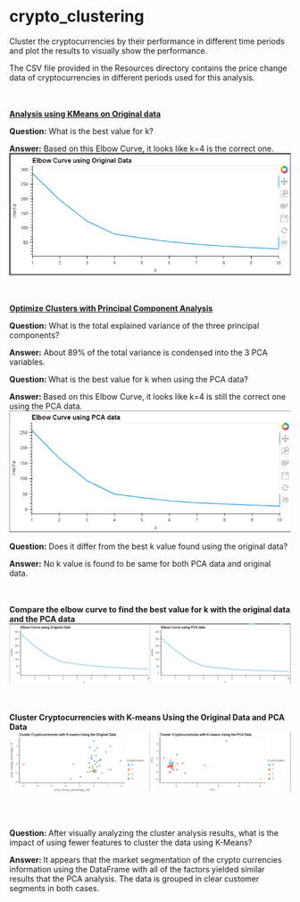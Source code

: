# crypto_clustering
Cluster the cryptocurrencies by their performance in different time periods and plot the results to visually show the performance.

The CSV file provided in the Resources directory contains the price change data of cryptocurrencies in different periods used for this analysis.

<br></br>
<b><u> Analysis using KMeans on Original data </u></b>

<b>Question:</b> What is the best value for k?

<b>Answer:</b> Based on this Elbow Curve, it looks like k=4 is the correct one.
![A screenshot of the result.](Images/Image2.png)

<br></br>
<b><u> Optimize Clusters with Principal Component Analysis </b></u>

<b>Question:</b> What is the total explained variance of the three principal components?

<b>Answer:</b> About 89% of the total variance is condensed into the 3 PCA variables.

<b>Question: </b> What is the best value for k when using the PCA data?

<b>Answer: </b> Based on this Elbow Curve, it looks like k=4 is still the correct one using the PCA data.
![A screenshot of the result.](Images/Image4.png)

<b>Question:</b> Does it differ from the best k value found using the original data?

<b>Answer:</b> No k value is found to be same for both PCA data and original data.

<br></br>
<b> Compare the elbow curve to find the best value for k with the original data and the PCA data</b>
![A screenshot of the result.](Images/Image6.png)




<br></br>
<b> Cluster Cryptocurrencies with K-means Using the Original Data and PCA Data </b>
![A screenshot of the result.](Images/Image7.png)

<br></br>

<b>Question: </b>After visually analyzing the cluster analysis results, what is the impact of using fewer features to cluster the data using K-Means?

<b>Answer: </b>It appears that the market segmentation of the crypto currencies information using the DataFrame with all of the factors yielded similar results that the PCA analysis. The data is grouped in clear customer segments in both cases.